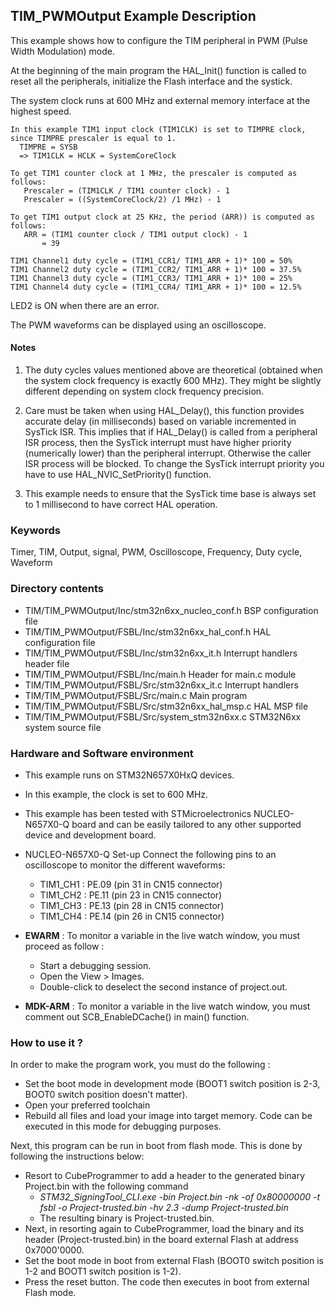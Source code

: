 ## <b>TIM_PWMOutput Example Description</b>

This example shows how to configure the TIM peripheral in PWM (Pulse Width Modulation)
mode.

At the beginning of the main program the HAL_Init() function is called to reset
all the peripherals, initialize the Flash interface and the systick.

The system clock runs at 600 MHz and external memory interface at the highest speed.

    In this example TIM1 input clock (TIM1CLK) is set to TIMPRE clock,
    since TIMPRE prescaler is equal to 1.
      TIMPRE = SYSB
      => TIM1CLK = HCLK = SystemCoreClock

    To get TIM1 counter clock at 1 MHz, the prescaler is computed as follows:
       Prescaler = (TIM1CLK / TIM1 counter clock) - 1
       Prescaler = ((SystemCoreClock/2) /1 MHz) - 1

    To get TIM1 output clock at 25 KHz, the period (ARR)) is computed as follows:
       ARR = (TIM1 counter clock / TIM1 output clock) - 1
           = 39

    TIM1 Channel1 duty cycle = (TIM1_CCR1/ TIM1_ARR + 1)* 100 = 50%
    TIM1 Channel2 duty cycle = (TIM1_CCR2/ TIM1_ARR + 1)* 100 = 37.5%
    TIM1 Channel3 duty cycle = (TIM1_CCR3/ TIM1_ARR + 1)* 100 = 25%
    TIM1 Channel4 duty cycle = (TIM1_CCR4/ TIM1_ARR + 1)* 100 = 12.5%

LED2 is ON when there are an error.

The PWM waveforms can be displayed using an oscilloscope.

#### <b>Notes</b>

 1. The duty cycles values mentioned above are theoretical (obtained when the system clock frequency is exactly 600 MHz).
    They might be slightly different depending on system clock frequency precision.

 2. Care must be taken when using HAL_Delay(), this function provides accurate delay (in milliseconds)
    based on variable incremented in SysTick ISR. This implies that if HAL_Delay() is called from
    a peripheral ISR process, then the SysTick interrupt must have higher priority (numerically lower)
    than the peripheral interrupt. Otherwise the caller ISR process will be blocked.
    To change the SysTick interrupt priority you have to use HAL_NVIC_SetPriority() function.

 3. This example needs to ensure that the SysTick time base is always set to 1 millisecond
    to have correct HAL operation.

### <b>Keywords</b>

Timer, TIM, Output, signal, PWM, Oscilloscope, Frequency, Duty cycle, Waveform

### <b>Directory contents</b>

  - TIM/TIM_PWMOutput/Inc/stm32n6xx_nucleo_conf.h      BSP configuration file
  - TIM/TIM_PWMOutput/FSBL/Inc/stm32n6xx_hal_conf.h    HAL configuration file
  - TIM/TIM_PWMOutput/FSBL/Inc/stm32n6xx_it.h          Interrupt handlers header file
  - TIM/TIM_PWMOutput/FSBL/Inc/main.h                  Header for main.c module  
  - TIM/TIM_PWMOutput/FSBL/Src/stm32n6xx_it.c          Interrupt handlers
  - TIM/TIM_PWMOutput/FSBL/Src/main.c                  Main program
  - TIM/TIM_PWMOutput/FSBL/Src/stm32n6xx_hal_msp.c     HAL MSP file
  - TIM/TIM_PWMOutput/FSBL/Src/system_stm32n6xx.c      STM32N6xx system source file


### <b>Hardware and Software environment</b>

  - This example runs on STM32N657X0HxQ devices.
  - In this example, the clock is set to 600 MHz.

  - This example has been tested with STMicroelectronics NUCLEO-N657X0-Q 
    board and can be easily tailored to any other supported device 
    and development board.

  - NUCLEO-N657X0-Q Set-up
   Connect the following pins to an oscilloscope to monitor the different waveforms:

       - TIM1_CH1 : PE.09 (pin 31 in CN15 connector)
       - TIM1_CH2 : PE.11 (pin 23 in CN15 connector)
       - TIM1_CH3 : PE.13 (pin 28 in CN15 connector)
       - TIM1_CH4 : PE.14 (pin 26 in CN15 connector)


  - **EWARM** : To monitor a variable in the live watch window, you must proceed as follow :
    - Start a debugging session.
    - Open the View > Images.
    - Double-click to deselect the second instance of project.out.

  - **MDK-ARM** : To monitor a variable in the live watch window, you must comment out SCB_EnableDCache() in main() function.

### <b>How to use it ?</b>

In order to make the program work, you must do the following :

 - Set the boot mode in development mode (BOOT1 switch position is 2-3, BOOT0 switch position doesn't matter).
 - Open your preferred toolchain
 - Rebuild all files and load your image into target memory. Code can be executed in this mode for debugging purposes.

 Next, this program can be run in boot from flash mode. This is done by following the instructions below:
 
 - Resort to CubeProgrammer to add a header to the generated binary Project.bin with the following command
   - *STM32_SigningTool_CLI.exe -bin Project.bin -nk -of 0x80000000 -t fsbl -o Project-trusted.bin -hv 2.3 -dump Project-trusted.bin*
   - The resulting binary is Project-trusted.bin.
 - Next, in resorting again to CubeProgrammer, load the binary and its header (Project-trusted.bin) in the board external Flash at address 0x7000'0000.
 - Set the boot mode in boot from external Flash (BOOT0 switch position is 1-2 and BOOT1 switch position is 1-2).
 - Press the reset button. The code then executes in boot from external Flash mode.
 